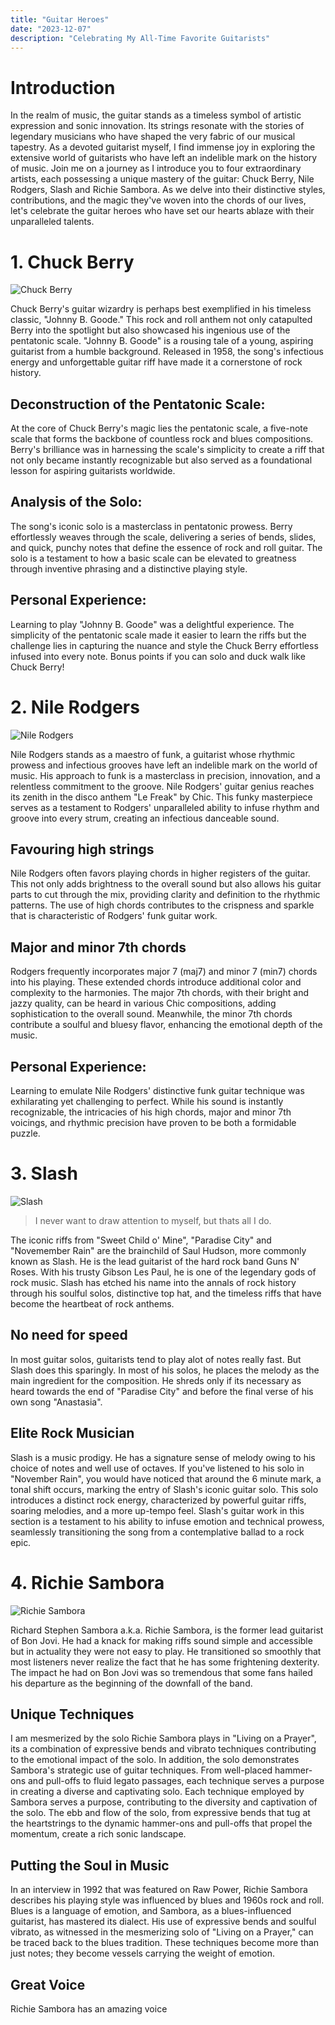 ```yaml
---
title: "Guitar Heroes"
date: "2023-12-07"
description: "Celebrating My All-Time Favorite Guitarists"
---
```


# Introduction

In the realm of music, the guitar stands as a timeless symbol of artistic expression and sonic innovation. Its strings resonate with the stories of legendary musicians who have shaped the very fabric of our musical tapestry. As a devoted guitarist myself, I find immense joy in exploring the extensive world of guitarists who have left an indelible mark on the history of music. Join me on a journey as I introduce you to four extraordinary artists, each possessing a unique mastery of the guitar: Chuck Berry, Nile Rodgers, Slash and Richie Sambora. As we delve into their distinctive styles, contributions, and the magic they've woven into the chords of our lives, let's celebrate the guitar heroes who have set our hearts ablaze with their unparalleled talents.

# 1. Chuck Berry

![Chuck Berry](/images/blog/guitar-heroes/chuck-berry.webp)

Chuck Berry's guitar wizardry is perhaps best exemplified in his timeless classic, "Johnny B. Goode." This rock and roll anthem not only catapulted Berry into the spotlight but also showcased his ingenious use of the pentatonic scale. "Johnny B. Goode" is a rousing tale of a young, aspiring guitarist from a humble background. Released in 1958, the song's infectious energy and unforgettable guitar riff have made it a cornerstone of rock history.

## Deconstruction of the Pentatonic Scale:

At the core of Chuck Berry's magic lies the pentatonic scale, a five-note scale that forms the backbone of countless rock and blues compositions. Berry's brilliance was in harnessing the scale's simplicity to create a riff that not only became instantly recognizable but also served as a foundational lesson for aspiring guitarists worldwide.

## Analysis of the Solo:

The song's iconic solo is a masterclass in pentatonic prowess. Berry effortlessly weaves through the scale, delivering a series of bends, slides, and quick, punchy notes that define the essence of rock and roll guitar. The solo is a testament to how a basic scale can be elevated to greatness through inventive phrasing and a distinctive playing style.

## Personal Experience:

Learning to play "Johnny B. Goode" was a delightful experience. The simplicity of the pentatonic scale made it easier to learn the riffs but the challenge lies in capturing the nuance and style the Chuck Berry effortless infused into every note. Bonus points if you can solo and duck walk like Chuck Berry!

# 2. Nile Rodgers

![Nile Rodgers](/images/blog/guitar-heroes/nile-rodgers.jpeg)

Nile Rodgers stands as a maestro of funk, a guitarist whose rhythmic prowess and infectious grooves have left an indelible mark on the world of music. His approach to funk is a masterclass in precision, innovation, and a relentless commitment to the groove. Nile Rodgers' guitar genius reaches its zenith in the disco anthem "Le Freak" by Chic. This funky masterpiece serves as a testament to Rodgers' unparalleled ability to infuse rhythm and groove into every strum, creating an infectious danceable sound.

## Favouring high strings

Nile Rodgers often favors playing chords in higher registers of the guitar. This not only adds brightness to the overall sound but also allows his guitar parts to cut through the mix, providing clarity and definition to the rhythmic patterns. The use of high chords contributes to the crispness and sparkle that is characteristic of Rodgers' funk guitar work.

## Major and minor 7th chords

Rodgers frequently incorporates major 7 (maj7) and minor 7 (min7) chords into his playing. These extended chords introduce additional color and complexity to the harmonies. The major 7th chords, with their bright and jazzy quality, can be heard in various Chic compositions, adding sophistication to the overall sound. Meanwhile, the minor 7th chords contribute a soulful and bluesy flavor, enhancing the emotional depth of the music.

## Personal Experience:

Learning to emulate Nile Rodgers' distinctive funk guitar technique was exhilarating yet challenging to perfect. While his sound is instantly recognizable, the intricacies of his high chords, major and minor 7th voicings, and rhythmic precision have proven to be both a formidable puzzle.

# 3. Slash

![Slash](/images/blog/guitar-heroes/slash.jpeg)

> I never want to draw attention to myself, but thats all I do.

The iconic riffs from "Sweet Child o' Mine", "Paradise City" and "Novemember Rain" are the brainchild of Saul Hudson, more commonly known as Slash. He is the lead guitarist of the hard rock band Guns N' Roses. With his trusty Gibson Les Paul, he is one of the legendary gods of rock music. Slash has etched his name into the annals of rock history through his soulful solos, distinctive top hat, and the timeless riffs that have become the heartbeat of rock anthems.

## No need for speed

In most guitar solos, guitarists tend to play alot of notes really fast. But Slash does this sparingly. In most of his solos, he places the melody as the main ingredient for the composition. He shreds only if its necessary as heard towards the end of "Paradise City" and before the final verse of his own song "Anastasia".

## Elite Rock Musician

Slash is a music prodigy. He has a signature sense of melody owing to his choice of notes and well use of octaves. If you've listened to his solo in "November Rain", you would have noticed that around the 6 minute mark, a tonal shift occurs, marking the entry of Slash's iconic guitar solo. This solo introduces a distinct rock energy, characterized by powerful guitar riffs, soaring melodies, and a more up-tempo feel.
Slash's guitar work in this section is a testament to his ability to infuse emotion and technical prowess, seamlessly transitioning the song from a contemplative ballad to a rock epic.

# 4. Richie Sambora

![Richie Sambora](/images/blog/guitar-heroes/richie-sambora.jpeg)

Richard Stephen Sambora a.k.a. Richie Sambora, is the former lead guitarist of Bon Jovi. He had a knack for making riffs sound simple and accessible but in actuality they were not easy to play. He transitioned so smoothly that most listeners never realize the fact that he has some frightening dexterity. The impact he had on Bon Jovi was so tremendous that some fans hailed his departure as the beginning of the downfall of the band.

## Unique Techniques

I am mesmerized by the solo Richie Sambora plays in "Living on a Prayer", its a combination of expressive bends and vibrato techniques contributing to the emotional impact of the solo. In addition, the solo demonstrates Sambora's strategic use of guitar techniques. From well-placed hammer-ons and pull-offs to fluid legato passages, each technique serves a purpose in creating a diverse and captivating solo. Each technique employed by Sambora serves a purpose, contributing to the diversity and captivation of the solo. The ebb and flow of the solo, from expressive bends that tug at the heartstrings to the dynamic hammer-ons and pull-offs that propel the momentum, create a rich sonic landscape.

## Putting the Soul in Music

In an interview in 1992 that was featured on Raw Power, Richie Sambora describes his playing style was influenced by blues and 1960s rock and roll. Blues is a language of emotion, and Sambora, as a blues-influenced guitarist, has mastered its dialect. His use of expressive bends and soulful vibrato, as witnessed in the mesmerizing solo of "Living on a Prayer," can be traced back to the blues tradition. These techniques become more than just notes; they become vessels carrying the weight of emotion.

## Great Voice

Richie Sambora has an amazing voice
